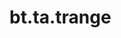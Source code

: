<div itemscope itemtype="http://developers.google.com/ReferenceObject">
<meta itemprop="name" content="bt.ta.trange" />
<meta itemprop="path" content="Stable" />
</div>

# bt.ta.trange

<!-- Insert buttons and diff -->

<table class="tfo-notebook-buttons tfo-api nocontent" align="left">

</table>





<pre class="devsite-click-to-copy prettyprint lang-py tfo-signature-link">
<code>bt.ta.trange(
    *args, **kwargs
) -> np.array
</code></pre>



<!-- Placeholder for "Used in" -->
